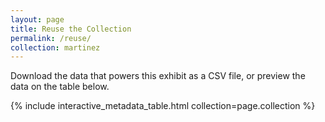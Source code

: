 ```yaml
---
layout: page
title: Reuse the Collection
permalink: /reuse/
collection: martinez
---
```


Download the data that powers this exhibit as a CSV file, or preview the data on the table below.

{% include interactive_metadata_table.html collection=page.collection %}
